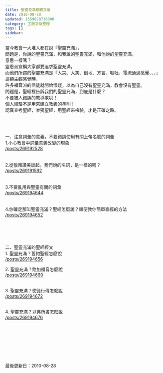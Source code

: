 ```yaml
---
title: 聖靈充滿相關文章
date: 2010-08-28
updated: 1559828716000
category: 主題文章整理
tags: []
sidebar: 
---
```


<p>當今教會一大堆人都在說『聖靈充滿』，<br/>
問題是，你說的聖靈充滿，和我說的聖靈充滿，和他說的聖靈充滿，<br/>
意思一樣嗎？<br/>
靈恩派宣稱大家都要追求聖靈充滿，<br/>
而他們所謂的聖靈充滿是『大哭、大笑、倒地、方言、嘔吐、電流通過感覺、、、』這類主觀感覺時，<br/>
許多福音派的信徒就開始懷疑，以為自己沒有聖靈充滿，教會沒有聖靈。<br/>
問題是，聖經裡告訴我們的聖靈充滿，到底是什麼？<br/>
不要被人錯誤的教導欺哄！<br/>
個人經驗不是用來建立教義的準則！<br/>
認真查考聖經，唯獨聖經，用聖經來檢驗，才是正確之路。</p>
<p><!--more--><br/>
<br/>
<br/>
一、注意詞彙的意義，不要錯誤使用有關上帝名號的詞彙<br/>
1.小心教會中詞彙意義改變的現象<br/>
<a href="/posts/269192528">/posts/269192528</a><br/>
<br/>
<br/>
2.從敬拜讚美談起。我們說的名詞，是一樣的嗎？<br/>
<a href="/posts/269191592">/posts/269191592</a><br/>
<br/>
<br/>
3.不要亂用與聖靈有關的詞彙<br/>
<a href="/posts/269194644">/posts/269194644</a><br/>
<br/>
<br/>
4.你確定那叫聖靈充滿？聖經怎麼說？順便教你簡單查經的方法<br/>
<a href="/posts/269194652">/posts/269194652</a><br/>
<br/>
<br/>
<br/>
<br/>
<br/>
二、聖靈充滿的聖經經文<br/>
1. 聖靈充滿？舊約聖經怎麼說<br/>
<a href="/posts/269194656">/posts/269194656</a></p>
<p>2. 聖靈充滿？路加福音怎麼說<br/>
<a href="/posts/269194660">/posts/269194660</a><br/>
 </p>
<p>3. 聖靈充滿？使徒行傳怎麼說<br/>
<a href="/posts/269194672">/posts/269194672</a><br/>
 </p>
<p>4. 聖靈充滿？以弗所書怎麼說<br/>
<a href="/posts/269194676">/posts/269194676</a><br/>
<br/>
<br/>
<br/>
<br/>
<br/>
<br/>
<br/>
<br/>
最後更新日：2010-08-28</p>
